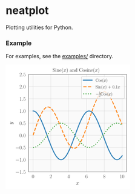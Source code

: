 # neatplot
Plotting utilities for Python.

### Example
For examples, see the [examples/](examples/) directory.
<p align="left">
    <img src="docs/images/example.svg" alt="Example plot" width="65%">
</p>
